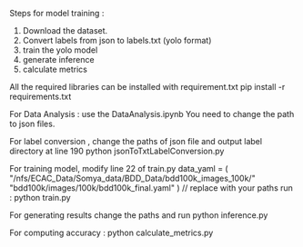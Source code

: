 Steps for model training :
1. Download the dataset.
2. Convert labels from json to labels.txt (yolo format)
3. train the yolo model
4. generate inference
5. calculate metrics

All the required libraries can be installed with requirement.txt
pip install -r requirements.txt

For Data Analysis :
use the DataAnalysis.ipynb 
You need to change the path to json files. 

For label conversion , change the paths of json file and output label directory at line 190
python jsonToTxtLabelConversion.py

For training model, modify line 22 of train.py
data_yaml = (
        "/nfs/ECAC_Data/Somya_data/BDD_Data/bdd100k_images_100k/"
        "bdd100k/images/100k/bdd100k_final.yaml"
    ) // replace with your paths
run : 
python train.py

For generating results change the paths and run
python inference.py

For computing accuracy :
python calculate_metrics.py
